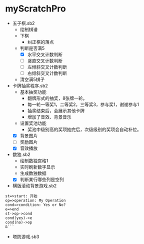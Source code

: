 

# myScratchPro

- 五子棋.sb2
  - 绘制棋谱
  - 下棋
    - 纠正棋的落点
  - 判断是否满5
    - [x] 水平交叉计数判断
    - [ ] 竖直交叉计数判断
    - [ ] 左倾斜交叉计数判断
    - [ ] 右倾斜交叉计数判断 
  - 清空满5棋子
- 卡牌抽奖程序.sb2
  - 基本抽奖功能
    - 翻牌形式的抽奖，8张牌一轮。
    - 每一轮一等奖1，二等奖2，三等奖3，参与奖1，谢谢参与1
    - 抽奖结束后，会展示其他卡牌
    - 增加了音效、背景音乐
  - 设置奖池功能
    - 奖池中级别高的奖项抽完后，次级级别的奖项会自动补位。
  - [x] 背景图片
  - [ ] 奖励图片
  - [x] 音效播放
- 数独.sb2
	- 绘制数独宫格1
	- 实时刷新数字显示
	- 生成数独数据
	 - [x] 判断某行哪些列是空列

- 横版滚动背景游戏.sb2

```flow
st=>start: 开始
op=>operation: My Operation
cond=>condition: Yes or No?
e=>end
st->op->cond
cond(yes)->e
cond(no)->op
&```
```

* 塔防游戏.sb3